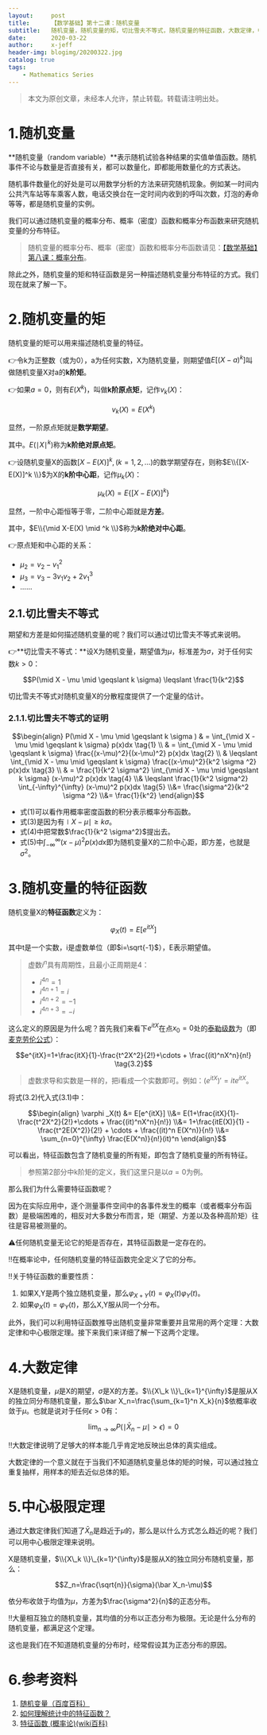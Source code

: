 ```yaml
---
layout:     post
title:      【数学基础】第十二课：随机变量
subtitle:   随机变量，随机变量的矩，切比雪夫不等式，随机变量的特征函数，大数定律，中心极限定理
date:       2020-03-22
author:     x-jeff
header-img: blogimg/20200322.jpg
catalog: true
tags:
    - Mathematics Series
---  
```

>本文为原创文章，未经本人允许，禁止转载。转载请注明出处。

# 1.随机变量

**随机变量（random variable）**表示随机试验各种结果的实值单值函数。随机事件不论与数量是否直接有关，都可以数量化，即都能用数量化的方式表达。

随机事件数量化的好处是可以用数学分析的方法来研究随机现象。例如某一时间内公共汽车站等车乘客人数，电话交换台在一定时间内收到的呼叫次数，灯泡的寿命等等，都是随机变量的实例。

我们可以通过随机变量的概率分布、概率（密度）函数和概率分布函数来研究随机变量的分布特征。

>随机变量的概率分布、概率（密度）函数和概率分布函数请见：[【数学基础】第八课：概率分布](http://shichaoxin.com/2019/10/23/数学基础-第八课-概率分布/)。

除此之外，随机变量的矩和特征函数是另一种描述随机变量分布特征的方式。我们现在就来了解一下。

# 2.随机变量的矩

随机变量的矩可以用来描述随机变量的特征。

👉令k为正整数（或为0），a为任何实数，X为随机变量，则期望值$E[(X-a)^k]$叫做随机变量X对a的**k阶矩**。

👉如果$a=0$，则有$E(X^k)$，叫做**k阶原点矩**，记作$v_k (X)$：

$$v_k (X)=E(X^k)$$

显然，一阶原点矩就是**数学期望**。

其中。$E(\mid X \mid ^k)$称为**k阶绝对原点矩**。

👉设随机变量X的函数$[X-E(X)]^k,(k=1,2,...)$的数学期望存在，则称$E\\{[X-E(X)]^k \\}$为X的**k阶中心距**，记作$\mu _k(X)$：

$$\mu _k (X)=E\{[X-E(X)]^k \}$$

显然，一阶中心距恒等于零，二阶中心距就是**方差**。

其中，$E\\{\mid X-E(X) \mid ^k \\}$称为**k阶绝对中心距**。

👉原点矩和中心距的关系：

* $\mu_2=v_2-v_1^2$
* $\mu_3=v_3-3v_1v_2+2v_1^3$
* ......

## 2.1.切比雪夫不等式

期望和方差是如何描述随机变量的呢？我们可以通过切比雪夫不等式来说明。

👉**切比雪夫不等式：**设X为随机变量，期望值为$\mu$，标准差为$\sigma$，对于任何实数$k>0$：

$$P(\mid X - \mu \mid \geqslant k \sigma) \leqslant \frac{1}{k^2}$$

切比雪夫不等式对随机变量X的分散程度提供了一个定量的估计。

### 2.1.1.切比雪夫不等式的证明

$$\begin{align} P(\mid X - \mu \mid \geqslant k \sigma ) & = \int_{\mid X - \mu \mid \geqslant k \sigma} p(x)dx  \tag{1} \\ & = \int_{\mid X - \mu \mid \geqslant k \sigma} \frac{(x-\mu)^2}{(x-\mu)^2} p(x)dx \tag{2} \\ & \leqslant \int_{\mid X - \mu \mid \geqslant k \sigma} \frac{(x-\mu)^2}{k^2 \sigma ^2} p(x)dx \tag{3} \\ & =  \frac{1}{k^2 \sigma^2} \int_{\mid X - \mu \mid \geqslant k \sigma} (x-\mu)^2 p(x)dx \tag{4} \\& \leqslant \frac{1}{k^2 \sigma^2} \int_{-\infty}^{\infty} (x-\mu)^2 p(x)dx \tag{5} \\&= \frac{\sigma^2}{k^2 \sigma ^2} \\&= \frac{1}{k^2} \end{align}$$

* 式(1)可以看作用概率密度函数的积分表示概率分布函数。
* 式(3)是因为有$\mid X - \mu \mid \geqslant k \sigma$。
* 式(4)中把常数$\frac{1}{k^2 \sigma^2}$提出去。
* 式(5)中$\int_{-\infty}^{\infty} (x-\mu)^2 p(x)dx$即为随机变量X的二阶中心距，即方差，也就是$\sigma ^2$。

# 3.随机变量的特征函数

随机变量X的**特征函数**定义为：

$$\varphi _X(t)=E[e^{itX}] \tag{3.1}$$

其中t是一个实数，i是虚数单位（即$i=\sqrt{-1}$），E表示期望值。

>虚数$i^n$具有周期性，且最小正周期是4：
>
>* $i^{4n}=1$
>* $i^{4n+1}=i$
>* $i^{4n+2}=-1$
>* $i^{4n+3}=-i$

这么定义的原因是为什么呢？首先我们来看下$e^{itX}$在点$x_0=0$处的[泰勒级数](http://shichaoxin.com/2019/07/10/数学基础-第六课-梯度下降法和牛顿法/)为（即[麦克劳伦公式](http://shichaoxin.com/2019/07/10/数学基础-第六课-梯度下降法和牛顿法/)）：

$$e^{itX}=1+\frac{itX}{1}-\frac{t^2X^2}{2!}+\cdots + \frac{(it)^nX^n}{n!} \tag{3.2}$$

>虚数求导和实数是一样的，把i看成一个实数即可。例如：$(e^{itX})'=ite^{itX}$。

将式(3.2)代入式(3.1)中：

$$\begin{align} \varphi _X(t) &= E[e^{itX}] \\&= E(1+\frac{itX}{1}-\frac{t^2X^2}{2!}+\cdots + \frac{(it)^nX^n}{n!}) \\&= 1+\frac{itE(X)}{1} - \frac{t^2E(X^2)}{2!} + \cdots + \frac{(it)^n E(X^n)}{n!} \\&= \sum_{n=0}^{\infty} \frac{E(X^n)}{n!}(it)^n \end{align}$$

可以看出，特征函数包含了随机变量的所有矩，即包含了随机变量的所有特征。

>参照第2部分中k阶矩的定义，我们这里只是以$a=0$为例。

那么我们为什么需要特征函数呢？

因为在实际应用中，逐个测量事件空间中的各事件发生的概率（或者概率分布函数）是极端困难的，相反对大多数分布而言，矩（期望、方差以及各种高阶矩）往往是容易被测量的。

⚠️任何随机变量无论它的矩是否存在，其特征函数是一定存在的。

‼️在概率论中，任何随机变量的特征函数完全定义了它的分布。

‼️关于特征函数的重要性质：

1. 如果X,Y是两个独立随机变量，那么$\varphi_{X+Y}(t)=\varphi_X(t) \varphi_Y(t)$。
2. 如果$\varphi_X(t)= \varphi_Y(t)$，那么X,Y服从同一个分布。

此外，我们可以利用特征函数推导出随机变量非常重要并且常用的两个定理：大数定律和中心极限定理。接下来我们来详细了解一下这两个定理。

# 4.大数定律

X是随机变量，$\mu$是X的期望，$\sigma$是X的方差。$\\{X\_k \\}\_{k=1}^{\infty}$是服从X的独立同分布随机变量，那么$\bar X_n=\frac{\sum_{k=1}^n X_k}{n}$依概率收敛于$\mu$。也就是说对于任何$\epsilon >0$有：

$$\lim_{n \to \infty} P(\mid \bar X_n - \mu \mid > \epsilon)=0$$

‼️大数定律说明了足够大的样本能几乎肯定地反映出总体的真实组成。

大数定律的一个意义就在于当我们不知道随机变量总体的矩的时候，可以通过独立重复抽样，用样本的矩去近似总体的矩。

# 5.中心极限定理

通过大数定律我们知道了$\bar X_n$是趋近于$\mu$的，那么是以什么方式怎么趋近的呢？我们可以用中心极限定理来说明。

X是随机变量，$\\{X\_k \\}\_{k=1}^{\infty}$是服从X的独立同分布随机变量，那么：

$$Z_n=\frac{\sqrt{n}}{\sigma}(\bar X_n-\mu)$$

依分布收敛于均值为$\mu$，方差为$\frac{\sigma^2}{n}$的正态分布。

‼️大量相互独立的随机变量，其均值的分布以正态分布为极限。无论是什么分布的随机变量，都满足这个定理。

这也是我们在不知道随机变量的分布时，经常假设其为正态分布的原因。

# 6.参考资料

1. [随机变量（百度百科）](https://baike.baidu.com/item/随机变量/828980?fr=aladdin)
2. [如何理解统计中的特征函数？](https://www.matongxue.com/madocs/742/)
3. [特征函数 (概率论)(wiki百科)](https://zh.wikipedia.org/wiki/特征函数_(概率论))
